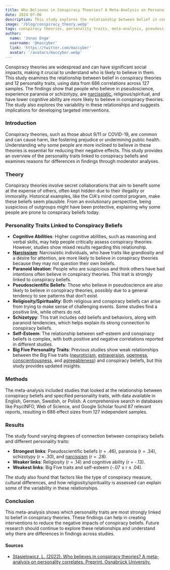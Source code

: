 ```yaml
---
title: Who Believes in Conspiracy Theories? A Meta-Analysis on Personality Traits
date: 2024-07-06
description: This study explores the relationship between belief in conspiracy theories and various personality traits, identifying key factors that influence these beliefs and suggesting implications for targeted interventions.
image: '/blog/conspiracy_theory.webp'
tags: conspiracy theories, personality traits, meta-analysis, pseudoscientific beliefs, paranoia, schizotypy, narcissism, religiosity, cognitive ability, Big Five personality traits, belief in conspiracy theories, psychological research, intervention strategies, social impacts of conspiracy theories, personality psychology
author:
  name: 'Jonas Enge'
  username: '@maccyber'
  link: 'https://twitter.com/maccyber'
  avatar: '/avatars/maccyber.webp'
---
```


Conspiracy theories are widespread and can have significant social impacts, making it crucial to understand who is likely to believe in them. This study examines the relationship between belief in conspiracy theories and 12 personality traits, using data from 686 correlations across 127 samples. The findings show that people who believe in pseudoscience, experience paranoia or schizotypy, are [narcissistic](/articles/narcissism), religious/spiritual, and have lower cognitive ability are more likely to believe in conspiracy theories. The study also explores the variability in these relationships and suggests implications for developing targeted interventions.

### Introduction

Conspiracy theories, such as those about 9/11 or COVID-19, are common and can cause harm, like fostering prejudice or undermining public health. Understanding why some people are more inclined to believe in these theories is essential for reducing their negative effects. This study provides an overview of the personality traits linked to conspiracy beliefs and examines reasons for differences in findings through moderator analyses.

### Theory

Conspiracy theories involve secret collaborations that aim to benefit some at the expense of others, often kept hidden due to their illegality or immorality. Historical examples, like the CIA's mind control program, make these beliefs seem plausible. From an evolutionary perspective, being suspicious of outgroups might have been protective, explaining why some people are prone to conspiracy beliefs today.

### Personality Traits Linked to Conspiracy Beliefs

- **Cognitive Abilities**: Higher cognitive abilities, such as reasoning and verbal skills, may help people critically assess conspiracy theories. However, studies show mixed results regarding this relationship.
- [**Narcissism**](/articles/narcissism): Narcissistic individuals, who have traits like grandiosity and a desire for attention, are more likely to believe in conspiracy theories because they may not question their own beliefs.
- **Paranoid Ideation**: People who are suspicious and think others have bad intentions often believe in conspiracy theories. This trait is strongly linked to conspiracy beliefs.
- **Pseudoscientific Beliefs**: Those who believe in pseudoscience are also likely to believe in conspiracy theories, possibly due to a general tendency to see patterns that don’t exist.
- **Religiosity/Spirituality**: Both religious and conspiracy beliefs can arise from trying to make sense of challenging events. Some studies find a positive link, while others do not.
- **Schizotypy**: This trait includes odd beliefs and behaviors, along with paranoid tendencies, which helps explain its strong connection to conspiracy beliefs.
- **Self-Esteem**: The relationship between self-esteem and conspiracy beliefs is complex, with both positive and negative correlations reported in different studies.
- **Big Five Personality Traits**: Previous studies show weak relationships between the Big Five traits ([neuroticism](/articles/neuroticism), [extraversion](/articles/extraversion), [openness](/articles/openness_to_experience), [conscientiousness](/articles/conscientiousness), and [agreeableness](/articles/agreeableness)) and conspiracy beliefs, but this study provides updated insights.

### Methods

The meta-analysis included studies that looked at the relationship between conspiracy beliefs and specified personality traits, with data available in English, German, Swedish, or Polish. A comprehensive search in databases like PsycINFO, Web of Science, and Google Scholar found 87 relevant reports, resulting in 686 effect sizes from 127 independent samples.

### Results

The study found varying degrees of connection between conspiracy beliefs and different personality traits:

- **Strongest links**: Pseudoscientific beliefs (r = .46), paranoia (r = .34), schizotypy (r = .30), and [narcissism](/articles/narcissism) (r = .28).
- **Weaker links**: Religiosity (r = .14) and cognitive ability (r = -.13).
- **Weakest links**: Big Five traits and self-esteem (-.07 ≤ r ≤ .04).

The study also found that factors like the type of conspiracy measure, cultural differences, and how religiosity/spirituality is assessed can explain some of the variability in these relationships.

### Conclusion

This meta-analysis shows which personality traits are most strongly linked to belief in conspiracy theories. These findings can help in creating interventions to reduce the negative impacts of conspiracy beliefs. Future research should continue to explore these relationships and understand why there are differences in findings across studies.

#### **Sources**

- [Stasielowicz, L. (2022). Who believes in conspiracy theories? A meta-analysis on personality correlates. Preprint. Osnabrück University.](https://doi.org/10.1016/j.jrp.2022.104229)

